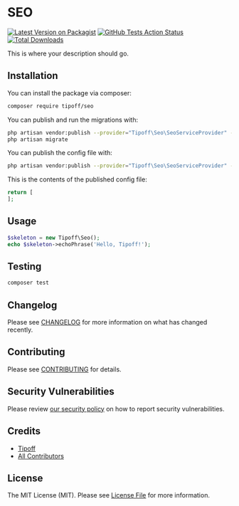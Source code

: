 # SEO

[![Latest Version on Packagist](https://img.shields.io/packagist/v/tipoff/seo.svg?style=flat-square)](https://packagist.org/packages/tipoff/seo)
[![GitHub Tests Action Status](https://img.shields.io/github/workflow/status/tipoff/seo/run-tests?label=tests)](https://github.com/tipoff/seo/actions?query=workflow%3ATests+branch%3Amaster)
[![Total Downloads](https://img.shields.io/packagist/dt/tipoff/seo.svg?style=flat-square)](https://packagist.org/packages/tipoff/seo)

This is where your description should go.

## Installation

You can install the package via composer:

```bash
composer require tipoff/seo
```

You can publish and run the migrations with:

```bash
php artisan vendor:publish --provider="Tipoff\Seo\SeoServiceProvider" --tag="migrations"
php artisan migrate
```

You can publish the config file with:
```bash
php artisan vendor:publish --provider="Tipoff\Seo\SeoServiceProvider" --tag="config"
```

This is the contents of the published config file:

```php
return [
];
```

## Usage

```php
$skeleton = new Tipoff\Seo();
echo $skeleton->echoPhrase('Hello, Tipoff!');
```

## Testing

```bash
composer test
```

## Changelog

Please see [CHANGELOG](CHANGELOG.md) for more information on what has changed recently.

## Contributing

Please see [CONTRIBUTING](.github/CONTRIBUTING.md) for details.

## Security Vulnerabilities

Please review [our security policy](../../security/policy) on how to report security vulnerabilities.

## Credits

- [Tipoff](https://github.com/tipoff)
- [All Contributors](../../contributors)

## License

The MIT License (MIT). Please see [License File](LICENSE.md) for more information.
